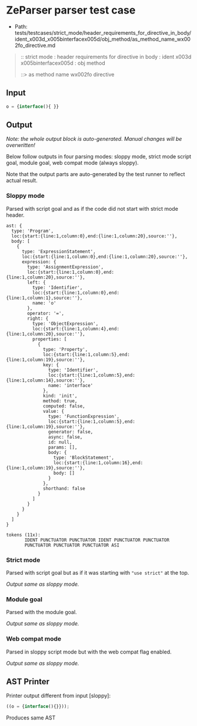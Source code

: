 # ZeParser parser test case

- Path: tests/testcases/strict_mode/header_requirements_for_directive_in_body/ident_x003d_x005binterfacex005d/obj_method/as_method_name_wx002fo_directive.md

> :: strict mode : header requirements for directive in body : ident x003d x005binterfacex005d : obj method
>
> ::> as method name wx002fo directive

## Input

`````js
o = {interface(){ }}
`````

## Output

_Note: the whole output block is auto-generated. Manual changes will be overwritten!_

Below follow outputs in four parsing modes: sloppy mode, strict mode script goal, module goal, web compat mode (always sloppy).

Note that the output parts are auto-generated by the test runner to reflect actual result.

### Sloppy mode

Parsed with script goal and as if the code did not start with strict mode header.

`````
ast: {
  type: 'Program',
  loc:{start:{line:1,column:0},end:{line:1,column:20},source:''},
  body: [
    {
      type: 'ExpressionStatement',
      loc:{start:{line:1,column:0},end:{line:1,column:20},source:''},
      expression: {
        type: 'AssignmentExpression',
        loc:{start:{line:1,column:0},end:{line:1,column:20},source:''},
        left: {
          type: 'Identifier',
          loc:{start:{line:1,column:0},end:{line:1,column:1},source:''},
          name: 'o'
        },
        operator: '=',
        right: {
          type: 'ObjectExpression',
          loc:{start:{line:1,column:4},end:{line:1,column:20},source:''},
          properties: [
            {
              type: 'Property',
              loc:{start:{line:1,column:5},end:{line:1,column:19},source:''},
              key: {
                type: 'Identifier',
                loc:{start:{line:1,column:5},end:{line:1,column:14},source:''},
                name: 'interface'
              },
              kind: 'init',
              method: true,
              computed: false,
              value: {
                type: 'FunctionExpression',
                loc:{start:{line:1,column:5},end:{line:1,column:19},source:''},
                generator: false,
                async: false,
                id: null,
                params: [],
                body: {
                  type: 'BlockStatement',
                  loc:{start:{line:1,column:16},end:{line:1,column:19},source:''},
                  body: []
                }
              },
              shorthand: false
            }
          ]
        }
      }
    }
  ]
}

tokens (11x):
       IDENT PUNCTUATOR PUNCTUATOR IDENT PUNCTUATOR PUNCTUATOR
       PUNCTUATOR PUNCTUATOR PUNCTUATOR ASI
`````

### Strict mode

Parsed with script goal but as if it was starting with `"use strict"` at the top.

_Output same as sloppy mode._

### Module goal

Parsed with the module goal.

_Output same as sloppy mode._

### Web compat mode

Parsed in sloppy script mode but with the web compat flag enabled.

_Output same as sloppy mode._

## AST Printer

Printer output different from input [sloppy]:

````js
((o = {interface(){}}));
````

Produces same AST

